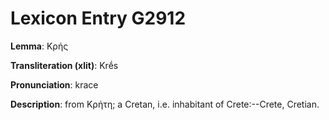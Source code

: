 # Lexicon Entry G2912

**Lemma**: Κρής

**Transliteration (xlit)**: Krḗs

**Pronunciation**: krace

**Description**:
from Κρήτη; a Cretan, i.e. inhabitant of Crete:--Crete, Cretian.
